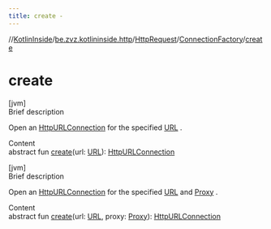 ```yaml
---
title: create -
---
```

//[KotlinInside](../../../index.md)/[be.zvz.kotlininside.http](../../index.md)/[HttpRequest](../index.md)/[ConnectionFactory](index.md)/[create](create.md)



# create  
[jvm]  
Brief description  


Open an [HttpURLConnection](https://docs.oracle.com/javase/7/docs/api/java/net/HttpURLConnection.html) for the specified [URL](https://docs.oracle.com/javase/7/docs/api/java/net/URL.html) .

  
Content  
abstract fun [create](create.md)(url: [URL](https://docs.oracle.com/javase/7/docs/api/java/net/URL.html)): [HttpURLConnection](https://docs.oracle.com/javase/7/docs/api/java/net/HttpURLConnection.html)  


[jvm]  
Brief description  


Open an [HttpURLConnection](https://docs.oracle.com/javase/7/docs/api/java/net/HttpURLConnection.html) for the specified [URL](https://docs.oracle.com/javase/7/docs/api/java/net/URL.html) and [Proxy](https://docs.oracle.com/javase/7/docs/api/java/net/Proxy.html) .

  
Content  
abstract fun [create](create.md)(url: [URL](https://docs.oracle.com/javase/7/docs/api/java/net/URL.html), proxy: [Proxy](https://docs.oracle.com/javase/7/docs/api/java/net/Proxy.html)): [HttpURLConnection](https://docs.oracle.com/javase/7/docs/api/java/net/HttpURLConnection.html)  



